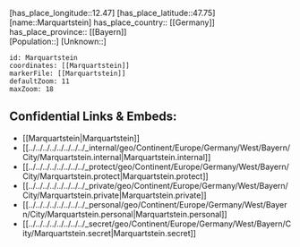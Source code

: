 ﻿---
location: [47.75,12.47] 
mapzoom: [7,12] 
mapmarker: city 
type: City
tags:
- geo/City


SpocWebEntityId: 32324
isDeleted: false
confidential: public

---
[has_place_longitude::12.47] 
[has_place_latitude::47.75] 
[name::Marquartstein] 
has_place_country:: [[Germany]]  
has_place_province:: [[Bayern]]  
[Population::] 
[Unknown::] 


```leaflet
id: Marquartstein
coordinates: [[Marquartstein]] 
markerFile: [[Marquartstein]] 
defaultZoom: 11 
maxZoom: 18
```


## Confidential Links & Embeds: 
- [[Marquartstein|Marquartstein]]  
- [[../../../../../../../../_internal/geo/Continent/Europe/Germany/West/Bayern/City/Marquartstein.internal|Marquartstein.internal]] 
- [[../../../../../../../../_protect/geo/Continent/Europe/Germany/West/Bayern/City/Marquartstein.protect|Marquartstein.protect]] 
- [[../../../../../../../../_private/geo/Continent/Europe/Germany/West/Bayern/City/Marquartstein.private|Marquartstein.private]] 
- [[../../../../../../../../_personal/geo/Continent/Europe/Germany/West/Bayern/City/Marquartstein.personal|Marquartstein.personal]] 
- [[../../../../../../../../_secret/geo/Continent/Europe/Germany/West/Bayern/City/Marquartstein.secret|Marquartstein.secret]] 
